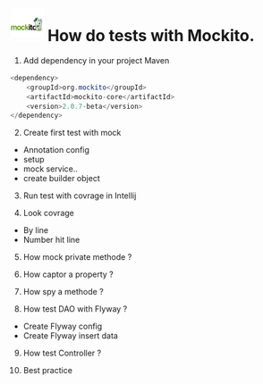 # ![Mockito logo](https://raw.githubusercontent.com/MaximeFrancoeur/How-do-tests/master/img/mockito_logo.png)  How do tests with Mockito.

1. Add dependency in your project Maven 
```java
<dependency>
	<groupId>org.mockito</groupId>
	<artifactId>mockito-core</artifactId>
	<version>2.0.7-beta</version>
</dependency>
```

2. Create first test with mock
  - Annotation config
  - setup
  - mock service..
  - create builder object

3. Run test with covrage in Intellij

4. Look covrage
  - By line
  - Number hit line
  
5. How mock private methode ?

6. How captor a property ?

7. How spy a methode ?

8. How test DAO with Flyway ?
  - Create Flyway config
  - Create Flyway insert data

9. How test Controller ?

10. Best practice
